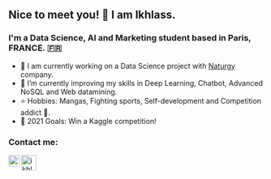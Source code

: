 ## Nice to meet you! 👋 I am Ikhlass.

### I'm a Data Science, AI and Marketing student based in Paris, FRANCE. 🇫🇷 

- 💼 I am currently working on a Data Science project with [Naturgy][naturgy] company. 
- 🌱 I’m currently improving my skills in Deep Learning, Chatbot, Advanced NoSQL and Web datamining.
- ⭐ Hobbies: Mangas, Fighting sports, Self-development and Competition addict 💪.
- 🎯 2021 Goals: Win a Kaggle competition!

### Contact me:

[<img align="left" alt="ikhlo | LinkedIn" width="22px" src="https://cdn.jsdelivr.net/npm/simple-icons@v3/icons/linkedin.svg" />][linkedin]

[<img align="left" alt="ikhlo | Kaggle" width="30px" src="https://www.analyticsvidhya.com/wp-content/uploads/2015/06/kaggle-logo-transparent-300.png" />][kaggle]

<br />

[naturgy]: https://www.naturgy.com/inicio
[linkedin]: https://www.linkedin.com/in/ikhlass-yaya-oye
[kaggle]: https://www.kaggle.com/ikhlass
